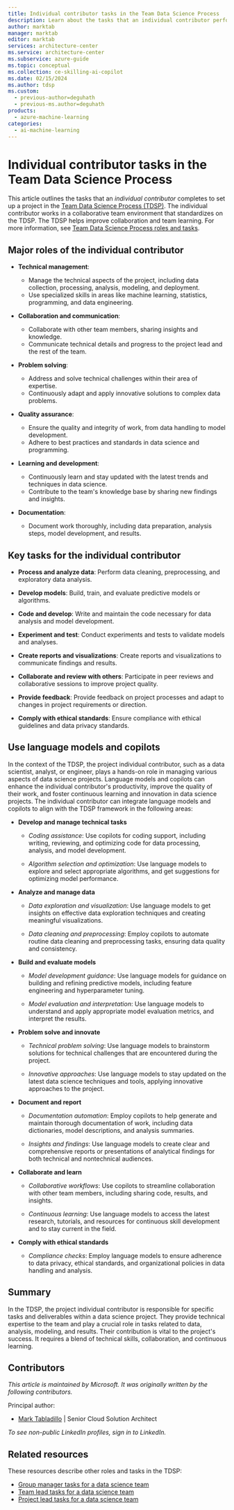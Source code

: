 ```yaml
---
title: Individual contributor tasks in the Team Data Science Process
description: Learn about the tasks that an individual contributor performs on a Team Data Science Process team, including how they can incorporate language models and copilots.
author: marktab
manager: marktab
editor: marktab
services: architecture-center
ms.service: architecture-center
ms.subservice: azure-guide
ms.topic: conceptual
ms.collection: ce-skilling-ai-copilot
ms.date: 02/15/2024
ms.author: tdsp
ms.custom:
  - previous-author=deguhath
  - previous-ms.author=deguhath
products:
  - azure-machine-learning
categories:
  - ai-machine-learning
---
```


# Individual contributor tasks in the Team Data Science Process

This article outlines the tasks that an *individual contributor* completes to set up a project in the [Team Data Science Process (TDSP)](overview.yml). The individual contributor works in a collaborative team environment that standardizes on the TDSP. The TDSP helps improve collaboration and team learning. For more information, see [Team Data Science Process roles and tasks](roles-tasks.md).

## Major roles of the individual contributor

-  **Technical management**:
    -   Manage the technical aspects of the project, including data collection, processing, analysis, modeling, and deployment.
    -   Use specialized skills in areas like machine learning, statistics, programming, and data engineering.

-  **Collaboration and communication**:
    -   Collaborate with other team members, sharing insights and knowledge.
    -   Communicate technical details and progress to the project lead and the rest of the team.
-  **Problem solving**:
    -   Address and solve technical challenges within their area of expertise.
    -   Continuously adapt and apply innovative solutions to complex data problems.
-  **Quality assurance**:
    -   Ensure the quality and integrity of work, from data handling to model development.
    -   Adhere to best practices and standards in data science and programming.
-  **Learning and development**:
    -   Continuously learn and stay updated with the latest trends and techniques in data science.
    -   Contribute to the team's knowledge base by sharing new findings and insights.
-  **Documentation**:
    -   Document work thoroughly, including data preparation, analysis steps, model development, and results.

## Key tasks for the individual contributor

-   **Process and analyze data**: Perform data cleaning, preprocessing, and exploratory data analysis.

-   **Develop models**: Build, train, and evaluate predictive models or algorithms.
-   **Code and develop**: Write and maintain the code necessary for data analysis and model development.
-   **Experiment and test**: Conduct experiments and tests to validate models and analyses.
-   **Create reports and visualizations**: Create reports and visualizations to communicate findings and results.
-   **Collaborate and review with others**: Participate in peer reviews and collaborative sessions to improve project quality.
-   **Provide feedback**: Provide feedback on project processes and adapt to changes in project requirements or direction.
-   **Comply with ethical standards**: Ensure compliance with ethical guidelines and data privacy standards.

## Use language models and copilots

In the context of the TDSP, the project individual contributor, such as a data scientist, analyst, or engineer, plays a hands-on role in managing various aspects of data science projects. Language models and copilots can enhance the individual contributor's productivity, improve the quality of their work, and foster continuous learning and innovation in data science projects. The individual contributor can integrate language models and copilots to align with the TDSP framework in the following areas:

- **Develop and manage technical tasks**

   -   *Coding assistance*: Use copilots for coding support, including writing, reviewing, and optimizing code for data processing, analysis, and model development.

   -   *Algorithm selection and optimization*: Use language models to explore and select appropriate algorithms, and get suggestions for optimizing model performance.

- **Analyze and manage data**

  -   *Data exploration and visualization*: Use language models to get insights on effective data exploration techniques and creating meaningful visualizations.

  -   *Data cleaning and preprocessing*: Employ copilots to automate routine data cleaning and preprocessing tasks, ensuring data quality and consistency.

- **Build and evaluate models**

  -   *Model development guidance*: Use language models for guidance on building and refining predictive models, including feature engineering and hyperparameter tuning.

  -   *Model evaluation and interpretation*: Use language models to understand and apply appropriate model evaluation metrics, and interpret the results.

- **Problem solve and innovate**

  -   *Technical problem solving*: Use language models to brainstorm solutions for technical challenges that are encountered during the project.

  -   *Innovative approaches*: Use language models to stay updated on the latest data science techniques and tools, applying innovative approaches to the project.

- **Document and report**

  -   *Documentation automation*: Employ copilots to help generate and maintain thorough documentation of work, including data dictionaries, model descriptions, and analysis summaries.

  -   *Insights and findings*: Use language models to create clear and comprehensive reports or presentations of analytical findings for both technical and nontechnical audiences.

- **Collaborate and learn**

  -   *Collaborative workflows*: Use copilots to streamline collaboration with other team members, including sharing code, results, and insights.

  -   *Continuous learning*: Use language models to access the latest research, tutorials, and resources for continuous skill development and to stay current in the field.

- **Comply with ethical standards**

  -   *Compliance checks*: Employ language models to ensure adherence to data privacy, ethical standards, and organizational policies in data handling and analysis.

## Summary

In the TDSP, the project individual contributor is responsible for specific tasks and deliverables within a data science project. They provide technical expertise to the team and play a crucial role in tasks related to data, analysis, modeling, and results. Their contribution is vital to the project's success. It requires a blend of technical skills, collaboration, and continuous learning.

## Contributors

*This article is maintained by Microsoft. It was originally written by the following contributors.* 

Principal author:

 - [Mark Tabladillo](https://www.linkedin.com/in/marktab) | Senior Cloud Solution Architect

*To see non-public LinkedIn profiles, sign in to LinkedIn.*

## Related resources

These resources describe other roles and tasks in the TDSP:

- [Group manager tasks for a data science team](group-manager-tasks.md)
- [Team lead tasks for a data science team](team-lead-tasks.md)
- [Project lead tasks for a data science team](project-lead-tasks.md)
